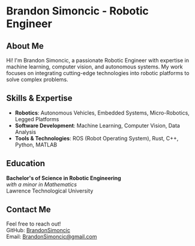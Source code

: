 # Brandon Simoncic - Robotic Engineer

## About Me
Hi! I'm Brandon Simoncic, a passionate Robotic Engineer with expertise in machine learning, computer vision, and autonomous systems. My work focuses on integrating cutting-edge technologies into robotic platforms to solve complex problems.

## Skills & Expertise
- **Robotics**: Autonomous Vehicles, Embedded Systems, Micro-Robotics, Legged Platforms  
- **Software Development**: Machine Learning, Computer Vision, Data Analysis  
- **Tools & Technologies**: ROS (Robot Operating System), Rust, C++, Python, MATLAB  

## Education
**Bachelor's of Science in Robotic Engineering**  
*with a minor in Mathematics*  
Lawrence Technological University

## Contact Me
Feel free to reach out!  
GitHub: [BrandonSimoncic](https://github.com/BrandonSimoncic)  
Email: BrandonSimoncic@gmail.com
